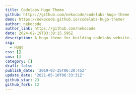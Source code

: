 ```yaml
---
title: Codelabs Hugo Theme
github: https://github.com/nekocode/codelabs-hugo-theme
demo: https://nekocode.github.io/codelabs-hugo-theme/
author: nekocode
author_link: https://github.com/nekocode
date: 2024-02-19T03:39:15.596Z
description: A hugo theme for building codelabs website.
ssg:
  - Hugo
css: []
cms: []
category: []
draft: false
publish_date: '2019-03-25T06:20:45Z'
update_date: '2021-05-10T06:33:31Z'
github_star: 23
github_fork: 12
---
```

